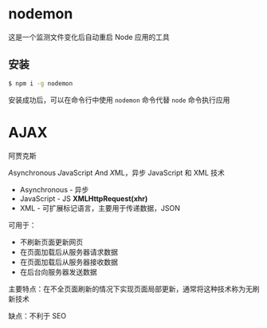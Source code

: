 # nodemon

这是一个监测文件变化后自动重启 Node 应用的工具

## 安装

```bash
$ npm i -g nodemon
```

安装成功后，可以在命令行中使用 `nodemon` 命令代替 `node` 命令执行应用

# AJAX

阿贾克斯

*A*synchronous *J*avaScript *A*nd *X*ML，异步 JavaScript 和 XML 技术

- Asynchronous - 异步
- JavaScript - JS **XMLHttpRequest(xhr)**
- XML - 可扩展标记语言，主要用于传递数据，JSON

可用于：

- 不刷新页面更新网页
- 在页面加载后从服务器请求数据
- 在页面加载后从服务器接收数据
- 在后台向服务器发送数据

主要特点：在不全页面刷新的情况下实现页面局部更新，通常将这种技术称为无刷新技术

缺点：不利于 SEO